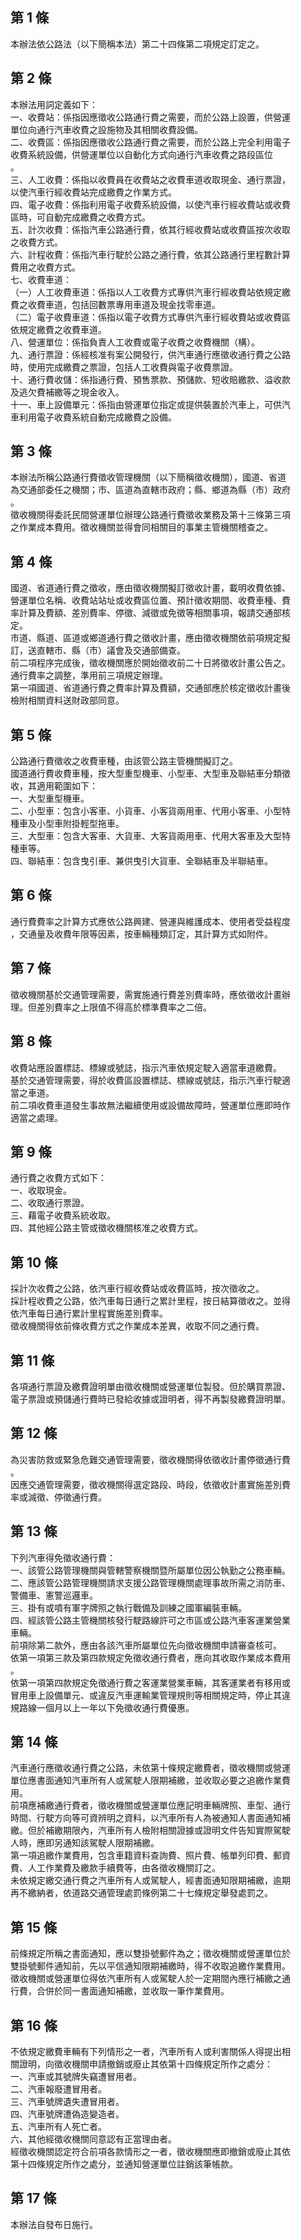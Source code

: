 第 1 條
-------
本辦法依公路法（以下簡稱本法）第二十四條第二項規定訂定之。

第 2 條
-------
本辦法用詞定義如下：  
一、收費站：係指因應徵收公路通行費之需要，而於公路上設置，供營運  
    單位向通行汽車收費之設施物及其相關收費設備。  
二、收費區：係指因應徵收公路通行費之需要，而於公路上完全利用電子  
    收費系統設備，供營運單位以自動化方式向通行汽車收費之路段區位  
    。  
三、人工收費：係指以收費員在收費站之收費車道收取現金、通行票證，  
    以使汽車行經收費站完成繳費之作業方式。  
四、電子收費：係指利用電子收費系統設備，以使汽車行經收費站或收費  
    區時，可自動完成繳費之收費方式。  
五、計次收費：係指汽車公路通行費，依其行經收費站或收費區按次收取  
    之收費方式。  
六、計程收費：係指汽車行駛於公路之通行費，依其公路通行里程數計算  
    費用之收費方式。  
七、收費車道：  
（一）人工收費車道：係指以人工收費方式專供汽車行經收費站依規定繳  
      費之收費車道，包括回數票專用車道及現金找零車道。  
（二）電子收費車道：係指以電子收費方式專供汽車行經收費站或收費區  
      依規定繳費之收費車道。  
八、營運單位：係指負責人工收費或電子收費之收費機關（構）。  
九、通行票證：係經核准有案公開發行，供汽車通行應徵收通行費之公路  
    時，使用完成繳費之票證，包括人工收費與電子收費票證。  
十、通行費收儲：係指通行費、預售票款、預儲款、短收賠繳款、溢收款  
    及逃欠費補繳等之現金收入。  
十一、車上設備單元：係指由營運單位指定或提供裝置於汽車上，可供汽  
      車利用電子收費系統自動完成繳費之設備。

第 3 條
-------
本辦法所稱公路通行費徵收管理機關（以下簡稱徵收機關），國道、省道  
為交通部委任之機關；市、區道為直轄市政府；縣、鄉道為縣（市）政府  
。  
徵收機關得委託民間營運單位辦理公路通行費徵收業務及第十三條第三項  
之作業成本費用。徵收機關並得會同相關目的事業主管機關稽查之。

第 4 條
-------
國道、省道通行費之徵收，應由徵收機關擬訂徵收計畫，載明收費依據、  
營運單位名稱、收費站站址或收費區位置、預計徵收期間、收費車種、費  
率計算及費額、差別費率、停徵、減徵或免徵等相關事項，報請交通部核  
定。  
市道、縣道、區道或鄉道通行費之徵收計畫，應由徵收機關依前項規定擬  
訂，送直轄市、縣（市）議會及交通部備查。  
前二項程序完成後，徵收機關應於開始徵收前二十日將徵收計畫公告之。  
通行費率之調整，準用前三項規定辦理。   
第一項國道、省道通行費之費率計算及費額，交通部應於核定徵收計畫後  
檢附相關資料送財政部同意。

第 5 條
-------
公路通行費徵收之收費車種，由該管公路主管機關擬訂之。  
國道通行費收費車種，按大型重型機車、小型車、大型車及聯結車分類徵  
收，其適用範圍如下：  
一、大型重型機車。  
二、小型車：包含小客車、小貨車、小客貨兩用車、代用小客車、小型特  
    種車及小型車附掛輕型拖車。  
三、大型車：包含大客車、大貨車、大客貨兩用車、代用大客車及大型特  
    種車等。  
四、聯結車：包含曳引車、兼供曳引大貨車、全聯結車及半聯結車。

第 6 條
-------
通行費費率之計算方式應依公路興建、營運與維護成本、使用者受益程度  
，交通量及收費年限等因素，按車輛種類訂定，其計算方式如附件。

第 7 條
-------
徵收機關基於交通管理需要，需實施通行費差別費率時，應依徵收計畫辦  
理。但差別費率之上限值不得高於標準費率之二倍。

第 8 條
-------
收費站應設置標誌、標線或號誌，指示汽車依規定駛入適當車道繳費。  
基於交通管理需要，得於收費區設置標誌、標線或號誌，指示汽車行駛適  
當之車道。  
前二項收費車道發生事故無法繼續使用或設備故障時，營運單位應即時作  
適當之處理。

第 9 條
-------
通行費之收費方式如下：  
一、收取現金。  
二、收取通行票證。  
三、藉電子收費系統收取。  
四、其他經公路主管或徵收機關核准之收費方式。

第 10 條
--------
採計次收費之公路，依汽車行經收費站或收費區時，按次徵收之。  
採計程收費之公路，依汽車每日通行之累計里程，按日結算徵收之。並得  
依汽車每日通行累計里程實施差別費率。  
徵收機關得依前條收費方式之作業成本差異，收取不同之通行費。

第 11 條
--------
各項通行票證及繳費證明單由徵收機關或營運單位製發。但於購買票證、  
電子票證或預儲通行費時已發給收據或證明者，得不再製發繳費證明單。

第 12 條
--------
為災害防救或緊急危難交通管理需要，徵收機關得依徵收計畫停徵通行費  
。  
因應交通管理需要，徵收機關得選定路段、時段，依徵收計畫實施差別費  
率或減徵、停徵通行費。

第 13 條
--------
下列汽車得免徵收通行費：  
一、該管公路管理機關與管轄警察機關暨所屬單位因公執勤之公務車輛。  
二、應該管公路管理機關請求支援公路管理機關處理事故所需之消防車、  
    警備車、憲警巡邏車。  
三、掛有或噴有軍字牌照之執行戰備及訓練之國軍編裝車輛。  
四、經該管公路主管機關核發行駛路線許可之市區或公路汽車客運業營業  
    車輛。  
前項除第二款外，應由各該汽車所屬單位先向徵收機關申請審查核可。  
依第一項第三款及第四款規定免徵收通行費者，應向其收取作業成本費用  
。  
依第一項第四款規定免徵通行費之客運業營業車輛，其客運業者有移用或  
冒用車上設備單元、或違反汽車運輸業管理規則等相關規定時，停止其違  
規路線一個月以上一年以下免徵收通行費優惠。

第 14 條
--------
汽車通行應徵收通行費之公路，未依第十條規定繳費者，徵收機關或營運  
單位應書面通知汽車所有人或駕駛人限期補繳，並收取必要之追繳作業費  
用。  
前項應補繳通行費者，徵收機關或營運單位應記明車輛牌照、車型、通行  
時間、行駛方向等可資辨明之資料，以汽車所有人為被通知人書面通知補  
繳。但於補繳期限內，汽車所有人檢附相關證據或證明文件告知實際駕駛  
人時，應即另通知該駕駛人限期補繳。  
第一項追繳作業費用，包含車籍資料查詢費、照片費、帳單列印費、郵資  
費、人工作業費及繳款手續費等，由各徵收機關訂之。  
未依規定繳交通行費之汽車所有人或駕駛人，經書面通知限期補繳，逾期  
再不繳納者，依道路交通管理處罰條例第二十七條規定舉發處罰之。

第 15 條
--------
前條規定所稱之書面通知，應以雙掛號郵件為之；徵收機關或營運單位於  
雙掛號郵件通知前，先以平信通知限期補繳時，得不收取追繳作業費用。  
徵收機關或營運單位得依汽車所有人或駕駛人於一定期間內應行補繳之通  
行費，合併於同一書面通知補繳，並收取一筆作業費用。

第 16 條
--------
不依規定繳費車輛有下列情形之一者，汽車所有人或利害關係人得提出相  
關證明，向徵收機關申請撤銷或廢止其依第十四條規定所作之處分：  
一、汽車或其號牌失竊遭冒用者。  
二、汽車報廢遭冒用者。  
三、汽車號牌遺失遭冒用者。  
四、汽車號牌遭偽造變造者。  
五、汽車所有人死亡者。  
六、其他經徵收機關同意認有正當理由者。  
經徵收機關認定符合前項各款情形之一者，徵收機關應即撤銷或廢止其依  
第十四條規定所作之處分，並通知營運單位註銷該筆帳款。

第 17 條
--------
本辦法自發布日施行。

